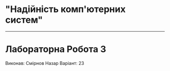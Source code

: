 # "Надійність комп'ютерних систем"
----------------------------------

# Лабораторна Робота 3
Виконав: Смірнов Назар
Варіант: 23